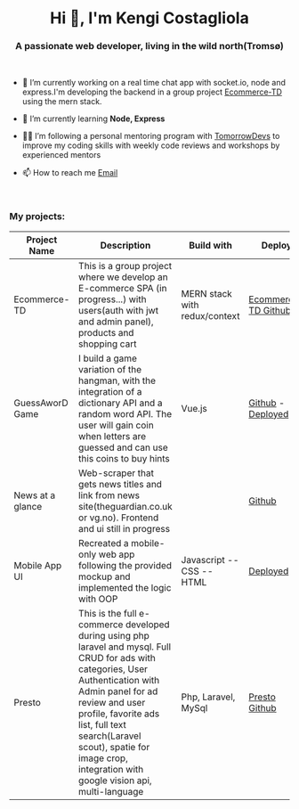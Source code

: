 <h1 align="center">Hi 👋, I'm Kengi Costagliola</h1>
<h3 align="center">A passionate web developer, living in the wild north(Tromsø)</h3>

<br>

- 🔭 I’m currently working on a real time chat app with socket.io, node and express.I'm developing the backend in a group project [Ecommerce-TD](https://github.com/Sandrew94/Ecommerce-TD) using the mern stack.


- 🌱 I’m currently learning **Node, Express**


- 🧑‍💻 I’m following a personal mentoring program with [TomorrowDevs](https://www.tomorrowdevs.com/) to improve my coding skills with weekly code reviews and workshops by experienced mentors


- 📫 How to reach me [Email](mailto::costagliolak@gmail.com)


<br>


<h3 align="left">My projects:</h3>

| Project Name | Description | Build with |Deploy |
|---|---|---|---|
|Ecommerce-TD| This is a group project where we develop an E-commerce SPA (in progress...) with users(auth with jwt and admin panel), products and shopping cart| MERN stack with redux/context | [Ecommerce-TD Github](https://github.com/Sandrew94/Ecommerce-TD) |
| GuessAworD Game   | I build a game variation of the hangman, with the integration of a dictionary API and a random word API. The user will gain coin when letters are guessed and can use this coins to buy hints  | Vue.js | [Github](https://github.com/KengiCo/hangman-game) - [Deployed](https://competent-archimedes-a1c411.netlify.app)   |
| News at a glance   | Web-scraper that gets news titles and link from news site(theguardian.co.uk or vg.no). Frontend and ui still in progress | | [Github](https://github.com/KengiCo/news-at-a-glance)    |
| Mobile App UI  | Recreated a mobile-only web app following the provided mockup and implemented the logic with OOP | Javascript -- CSS -- HTML| [Deployed](https://upbeat-allen-8c8900.netlify.app)  |
| Presto  | This is the full e-commerce developed during using php laravel and mysql. Full CRUD for ads with categories, User Authentication with Admin panel for ad review and user profile, favorite ads list, full text search(Laravel scout), spatie for image crop, integration with google vision api, multi-language | Php, Laravel, MySql | [Presto Github](https://github.com/KengiCo/presto)|
